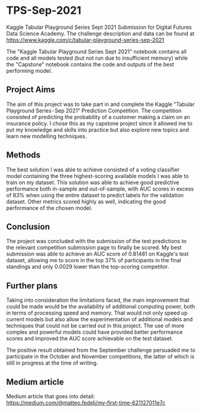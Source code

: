 # TPS-Sep-2021
Kaggle Tabular Playground Series Sept 2021 Submission for Digital Futures Data Science Academy. The challenge description and data can be found at https://www.kaggle.com/c/tabular-playground-series-sep-2021

The "Kaggle Tabular Playground Series Sept 2021" notebook contains all code and all models tested (but not run due to insufficient memory) while the "Capstone" notebook contains the code and outputs of the best performing model.

## Project Aims
The aim of this project was to take part in and complete the Kaggle "Tabular Playground Series - Sep 2021" Prediction Competition. The competition consisted of predicting the probability of a customer making a claim on an insurance policy. I chose this as my capstone project since it allowed me to put my knowledge and skills into practice but also explore new topics and learn new modelling techniques. 

## Methods
The best solution I was able to achieve consisted of a voting classifier model containing the three highest-scoring available models I was able to train on my dataset. This solution was able to achieve good predictive performance both in-sample and out-of-sample, with AUC scores in excess of 83% when using the entire dataset to predict labels for the validation dataset. Other metrics scored highly as well, indicating the good performance of the chosen model. 

## Conclusion
The project was concluded with the submission of the test predictions to the relevant competition submission page to finally  be scored. My best submission was able to achieve an AUC score of 0.81481 on Kaggle's test dataset, allowing me to score in the top 37% of participants in the final standings and only 0.0029 lower than the top-scoring competitor.

## Further plans
Taking into consideration the limitations faced, the main improvement that could be made would be the availability of additional computing power, both in terms of processing speed and memory. That would not only speed up current models but also allow the experimentation of additional models and techniques that could not be carried out in this project. The use of more complex and powerful models could have provided better performance scores and improved the AUC score achievable on the test dataset.

The positive result obtained from the September challenge persuaded me to participate in the October and November competitions, the latter of which is still in progress at the time of writing.

## Medium article
Medium article that goes into detail: https://medium.com/@matteo.fedeli/my-first-time-621127011e7c
